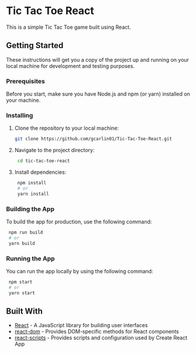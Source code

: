 # Tic Tac Toe React

This is a simple Tic Tac Toe game built using React.

## Getting Started

These instructions will get you a copy of the project up and running on your local machine for development and testing purposes.

### Prerequisites

Before you start, make sure you have Node.js and npm (or yarn) installed on your machine.

### Installing

1. Clone the repository to your local machine:

   ```bash
   git clone https://github.com/gcarlin01/Tic-Tac-Toe-React.git
   ```

2. Navigate to the project directory:

   ```bash
    cd tic-tac-toe-react
   ```

3. Install dependencies:

   ```bash
    npm install
    # or
    yarn install
   ```

### Building the App

To build the app for production, use the following command:

```bash
 npm run build
 # or
 yarn build
```

### Running the App

You can run the app locally by using the following command:

```bash
 npm start
 # or
 yarn start
```

## Built With

- [React](https://reactjs.org/) - A JavaScript library for building user interfaces
- [react-dom](https://reactjs.org/docs/react-dom.html) - Provides DOM-specific methods for React components
- [react-scripts](https://github.com/facebook/create-react-app) - Provides scripts and configuration used by Create React App
